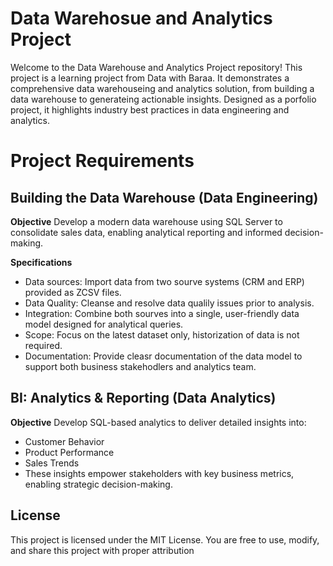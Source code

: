 # Data Warehosue and Analytics Project
Welcome to the Data Warehouse and Analytics Project repository!
This project is a learning project from Data with Baraa.
It demonstrates a comprehensive data warehouseing and analytics solution, from building a data warehouse to generateing actionable insights. Designed as a porfolio project, it highlights industry best practices in data engineering and analytics.

# Project Requirements
## Building the Data Warehouse (Data Engineering)
**Objective**
Develop a modern data warehouse using SQL Server to consolidate sales data, enabling analytical reporting and informed decision-making.

**Specifications**
- Data sources: Import data from two sourve systems (CRM and ERP) provided as ZCSV files.
- Data Quality: Cleanse and resolve data qualily issues prior to analysis.
- Integration: Combine both sourves into a single, user-friendly data model designed for analytical queries.
- Scope: Focus on the latest dataset only, historization of data is not required.
- Documentation: Provide cleasr documentation of the data model to support both business stakehodlers and analytics team.

## BI: Analytics & Reporting (Data Analytics)

**Objective**
Develop SQL-based analytics to deliver detailed insights into:
- Customer Behavior
- Product Performance
- Sales Trends
- These insights empower stakeholders with key business metrics, enabling strategic decision-making.


## License
This project is licensed under the MIT License. You are free to use, modify, and share this project with proper attribution
